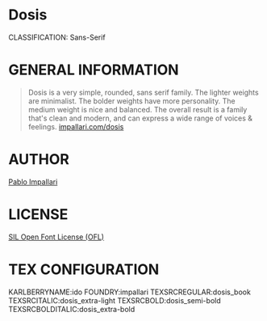Dosis
=====
CLASSIFICATION: Sans-Serif


GENERAL INFORMATION
===================

> Dosis is a very simple, rounded, sans serif family.
> The lighter weights are minimalist. The bolder weights
> have more personality. The medium weight is nice and balanced.
> The overall result is a family that's clean and modern,
> and can express a wide range of voices & feelings.
> [impallari.com/dosis](http://www.impallari.com/dosis)


AUTHOR
======
[Pablo Impallari](http://www.impallari.com)


LICENSE
=======
[SIL Open Font License (OFL)](http://scripts.sil.org/OFL)


TEX CONFIGURATION
=================
KARLBERRYNAME:ido
FOUNDRY:impallari
TEXSRCREGULAR:dosis_book
TEXSRCITALIC:dosis_extra-light
TEXSRCBOLD:dosis_semi-bold
TEXSRCBOLDITALIC:dosis_extra-bold


